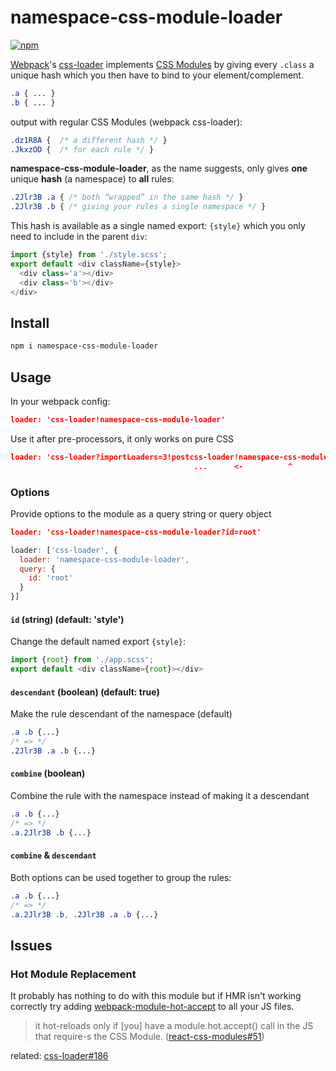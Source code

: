 # namespace-css-module-loader

[![npm](https://img.shields.io/npm/v/namespace-css-module-loader.svg)](https://www.npmjs.com/package/namespace-css-module-loader)

[Webpack]'s [css-loader] implements [CSS Modules] by giving every `.class` a unique hash which you then have to bind to your element/complement.

[CSS Modules]: https://github.com/css-modules/css-modules
[webpack]: http://webpack.js.org
[css-loader]: https://github.com/webpack/css-loader

```css
.a { ... }
.b { ... }
```
output with regular CSS Modules (webpack css-loader):
```css
.dz1R8A {  /* a different hash */ }
.JkxzOD {  /* for each rule */ }
```

**namespace-css-module-loader**, as the name suggests, only gives **one** unique **hash** (a namespace) to **all** rules:

```css
.2Jlr3B .a { /* both “wrapped” in the same hash */ }
.2Jlr3B .b { /* giving your rules a single namespace */ }
```

This hash is available as a single named export: `{style}` which you only need to include in the parent `div`:

```js
import {style} from './style.scss';
export default <div className={style}>
  <div class='a'></div>
  <div class='b'></div>
</div>
```

## Install
```sh
npm i namespace-css-module-loader
```
## Usage
In your webpack config:
```json
loader: 'css-loader!namespace-css-module-loader'
```
Use it after pre-processors, it only works on pure CSS
```json
loader: 'css-loader?importLoaders=3!postcss-loader!namespace-css-module-loader!sass-loader'
                                         ...      <-          ^               <-  pre
```

### Options

Provide options to the module as a query string or query object

```json
loader: 'css-loader!namespace-css-module-loader?id=root'
```
```js
loader: ['css-loader', {
  loader: 'namespace-css-module-loader',
  query: {
    id: 'root'
  }
}]
```

#### `id` (string) (default: 'style')

Change the default named export `{style}`:
```js
import {root} from './app.scss';
export default <div className={root}></div>
```

#### `descendant` (boolean) (default: true)

Make the rule descendant of the namespace (default)
```css
.a .b {...}
/* => */
.2Jlr3B .a .b {...}
```

#### `combine` (boolean)

Combine the rule with the namespace instead of making it a descendant
```css
.a .b {...}
/* => */
.a.2Jlr3B .b {...}
```

#### `combine` & `descendant`

Both options can be used together to group the rules:
```css
.a .b {...}
/* => */
.a.2Jlr3B .b, .2Jlr3B .a .b {...}
```

## Issues

### Hot Module Replacement

It probably has nothing to do with this module but if HMR isn't working correctly try adding [webpack-module-hot-accept] to all your JS files.

> it hot-reloads only if [you] have a module.hot.accept() call in the JS that require-s the CSS Module. ([react-css-modules#51](https://github.com/gajus/react-css-modules/issues/51))

related: [css-loader#186](https://github.com/webpack/css-loader/issues/186)

[webpack-module-hot-accept]: https://github.com/loggur/webpack-module-hot-accept

